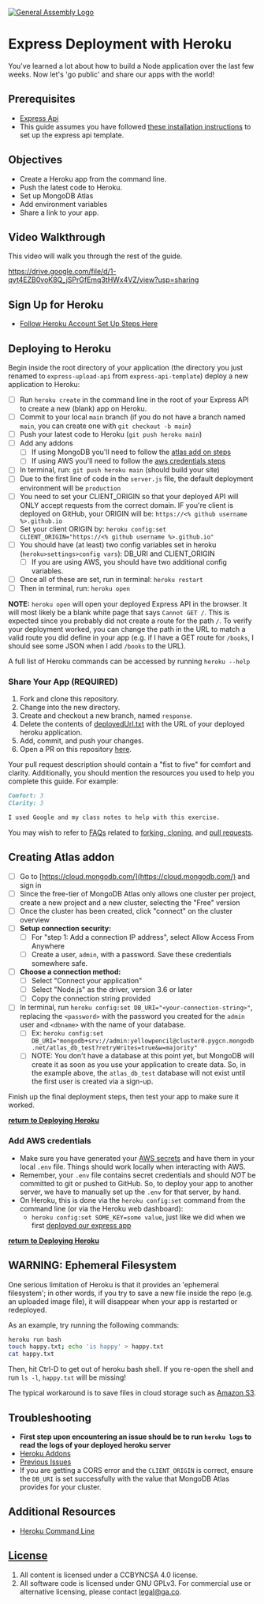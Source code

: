 [![General Assembly Logo](https://camo.githubusercontent.com/1a91b05b8f4d44b5bbfb83abac2b0996d8e26c92/687474703a2f2f692e696d6775722e636f6d2f6b6538555354712e706e67)](https://generalassemb.ly/education/web-development-immersive)

# Express Deployment with Heroku

You've learned a lot about how to build a Node application over the last
few weeks. Now let's 'go public' and share our apps with the world!

## Prerequisites

- [Express Api](https://git.generalassemb.ly/ga-wdi-boston/express-api)
- This guide assumes you have followed
[these installation instructions](https://git.generalassemb.ly/ga-wdi-boston/express-api-template#installation)
to set up the express api template.

## Objectives

- Create a Heroku app from the command line.
- Push the latest code to Heroku.
- Set up MongoDB Atlas
- Add environment variables
- Share a link to your app.

## Video Walkthrough

This video will walk you through the rest of the guide.

https://drive.google.com/file/d/1-qyt4EZB0voK8Q_jSPrGfEmq3tHWx4VZ/view?usp=sharing

## Sign Up for Heroku 

- [Follow Heroku Account Set Up Steps Here](https://git.generalassemb.ly/ga-wdi-boston/heroku-setup-guide#getting-set-up)

## Deploying to Heroku

Begin inside the root directory of your application (the directory you
just renamed to `express-upload-api` from `express-api-template`) deploy a new
application to Heroku:

- [ ] Run `heroku create` in the command line in the root of your Express API to
create a new (blank) app on Heroku.
- [ ] Commit to your local `main` branch
(if you do not have a branch named `main`, you can create one with `git checkout -b main`)
- [ ] Push your latest code to Heroku (`git push heroku main`)
- [ ] Add any addons
  - [ ] If using MongoDB you'll need to follow the [atlas add on steps](#creating-atlas-addon)
  - [ ] If using AWS you'll need to follow the [aws credentials steps](#add-aws-credentials)
- [ ] In terminal, run: `git push heroku main`  (should build your site)
- [ ] Due to the first line of code in the `server.js` file, the default
deployment environment will be `production`
- [ ] You need to set your CLIENT_ORIGIN so that your deployed API will ONLY
accept requests from the correct domain. IF you're client is deployed on GitHub,
your ORIGIN will be:
      `https://<% github username %>.github.io`
- [ ] Set your client ORIGIN by:
      `heroku config:set CLIENT_ORIGIN="https://<% github username %>.github.io"`
- [ ] You should have (at least) two config variables set in heroku
(`heroku>settings>config vars`): DB_URI and CLIENT_ORIGIN
  - [ ] If you are using AWS, you should have two additional config variables.
- [ ] Once all of these are set, run in terminal: `heroku restart`
- [ ] Then in terminal, run: `heroku open`

**NOTE:** `heroku open` will open your deployed Express API in the browser. It will most likely be a blank white page that says `Cannot GET /`. This is expected since you probably did not create a route for the path `/`. To verify your deployment worked, you can change the path in the URL to match a valid route you did define in your app (e.g. if I have a GET route for `/books`, I should see some JSON when I add `/books` to the URL).

A full list of Heroku commands can be accessed by running `heroku --help`

### Share Your App **(REQUIRED)**

1. Fork and clone this repository.
1. Change into the new directory.
1. Create and checkout a new branch, named `response`.
1. Delete the contents of [deployedUrl.txt](deployedUrl.txt) with the URL of your
deployed heroku application.
1. Add, commit, and push your changes.
1. Open a PR on this repository [here](https://git.generalassemb.ly/ga-wdi-boston/express-api-deployment-guide/compare).

Your pull request description should contain a "fist to five" for comfort and
clarity. Additionally, you should mention the resources you used to help you
complete this guide. For example:

```md
Comfort: 3
Clarity: 3

I used Google and my class notes to help with this exercise.
```

You may wish to refer to [FAQs](https://git.generalassemb.ly/ga-wdi-boston/meta/wiki/)
related to
[forking,
cloning](https://git.generalassemb.ly/ga-wdi-boston/meta/wiki/ForkAndClone),
and [pull requests](https://git.generalassemb.ly/ga-wdi-boston/meta/wiki/PullRequest).

## Creating Atlas addon

- [ ] Go to [https://cloud.mongodb.com/](https://cloud.mongodb.com/) and sign in
- [ ] Since the free-tier of MongoDB Atlas only allows one cluster
per project, create a new project and a new cluster, selecting the "Free" version
- [ ] Once the cluster has been created, click "connect" on the cluster overview
- [ ] **Setup connection security:**
  - [ ] For "step 1: Add a connection IP address", select Allow Access From Anywhere
  - [ ] Create a user, `admin`, with a password. Save these credentials
  somewhere safe.
- [ ] **Choose a connection method:**
  - [ ] Select "Connect your application"
  - [ ] Select "Node.js" as the driver, version 3.6 or later
  - [ ] Copy the connection string provided
- [ ] In terminal, run `heroku config:set DB_URI="<your-connection-string>"`,
replacing the `<password>` with the password you created for the `admin` user
and `<dbname>` with the name of your database.
  - [ ] Ex: `heroku config:set DB_URI="mongodb+srv://admin:yellowpencil@cluster0.pygcn.mongodb.net/atlas_db_test?retryWrites=true&w=majority"`
  - [ ] NOTE: You don't have a database at this point yet, but MongoDB  will
create it as soon as you use your application to create data. So, in the
example above, the `atlas_db_test` database will not exist until the first user
is created via a sign-up.

Finish up the final deployment steps, then test your app to make sure it worked.

**[return to Deploying Heroku](#deploying-to-heroku)**

### Add AWS credentials

- Make sure you have generated your [AWS secrets](https://git.generalassemb.ly/ga-wdi-boston/aws-s3-setup-guide#aws-s3-access-control)
and have them in your local `.env` file. Things should work locally when interacting
with AWS.
- Remember, your `.env` file contains secret credentials and should _NOT_ be
committed to git or pushed to GitHub. So, to deploy your app to another server,
we have to manually set up the `.env` for that server, by hand.
- On Heroku, this is done via the `heroku config:set` command from the command line (or via the Heroku web dashboard):
   - `heroku config:set SOME_KEY=some value`, just like we did when we first [deployed our express app](https://git.generalassemb.ly/ga-wdi-boston/express-api-deployment-guide#deploying-to-heroku)

**[return to Deploying Heroku](#deploying-to-heroku)**

## WARNING: Ephemeral Filesystem

One serious limitation of Heroku is that it provides an 'ephemeral filesystem';
in other words, if you try to save a new file inside the repo (e.g. an uploaded
image file), it will disappear when your app is restarted or redeployed.

As an example, try running the following commands:

```sh
heroku run bash
touch happy.txt; echo 'is happy' > happy.txt
cat happy.txt
```

Then, hit Ctrl-D to get out of heroku bash shell. If you re-open the shell and
run `ls -l`, `happy.txt` will be missing!

The typical workaround is to save files in cloud storage such as [Amazon
S3](https://aws.amazon.com/s3/).

## Troubleshooting

- **First step upon encountering an issue should be to run `heroku logs` to
read the logs of your deployed heroku server**
- [Heroku Addons](https://devcenter.heroku.com/articles/managing-add-ons)
- [Previous Issues](https://git.generalassemb.ly/ga-wdi-boston/team-project/issues?utf8=%E2%9C%93&q=is%3Aissue%20deploy%2C%20heroku)
- If you are getting a CORS error and the `CLIENT_ORIGIN` is correct, ensure the
`DB_URI` is set successfully with the value that MongoDB Atlas provides for your cluster.

## Additional Resources

- [Heroku Command Line](https://devcenter.heroku.com/categories/command-line)

## [License](LICENSE)

1. All content is licensed under a CC­BY­NC­SA 4.0 license.
1. All software code is licensed under GNU GPLv3. For commercial use or
    alternative licensing, please contact legal@ga.co.

